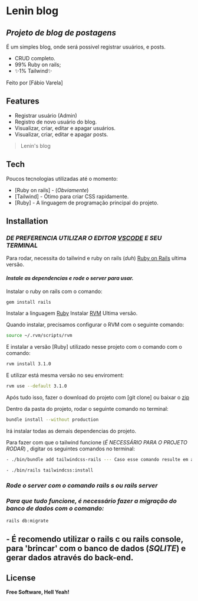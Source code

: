 # Lenin blog
## _Projeto de blog de postagens_

É um simples blog, onde será possivel registrar usuários, e posts.

- CRUD completo.
- 99% Ruby on rails;
- ✨1% Tailwind✨


Feito por [Fábio Varela] 


## Features

- Registrar usuário (Admin)
- Registro de novo usuário do blog.
- Visualizar, criar, editar e apagar usuários.
- Visualizar, criar, editar e apagar posts.



> Lenin's blog



## Tech

Poucos tecnologias utilizadas até o momento:

- [Ruby on rails] - (_Obviamente_)
- [Tailwind] - Ótimo para criar CSS rapidamente.
- [Ruby] - A linguagem de programação principal do projeto.

## Installation

### _DE PREFERENCIA UTILIZAR O EDITOR [VSCODE](https://code.visualstudio.com/) E SEU TERMINAL_

Para rodar, necessita do tailwind e ruby on rails  (_duh_) [Ruby on Rails](https://rubyonrails.org/) ultima versão.

#### _Instale as dependencias e rode o server para usar._


Instalar o ruby on rails com o comando:

```sh
gem install rails
```

Instalar a linguagem [Ruby](https://www.ruby-lang.org/pt/)
Instalar [RVM](https://rvm.io/) Ultima versão.



Quando instalar, precisamos configurar o RVM com o seguinte comando: 

```sh
source ~/.rvm/scripts/rvm 
```


E instalar a versão [Ruby] utilizado nesse projeto com o comando com o comando: 


```sh
rvm install 3.1.0
```

E utilizar está mesma versão no seu enviroment: 


```sh
rvm use --default 3.1.0
```


Após tudo isso, fazer o download do projeto com [git clone] ou baixar o [zip](https://github.com/FabioVV/lenin-blog/archive/refs/heads/main.zip)

Dentro da pasta do projeto, rodar o seguinte comando no terminal: 

```sh
bundle install --without production
```
Irá instalar todas as demais dependencias do projeto.


Para fazer com que o tailwind funcione (_É NECESSÁRIO PARA O PROJETO RODAR_) , digitar os seguintes comandos no terminal: 

```sh
- ./bin/bundle add tailwindcss-rails --- Caso esse comando resulte em algum tipo de erro, ignorar e executar o próximo.

- ./bin/rails tailwindcss:install
```

### _Rode o server com o comando rails s ou rails server_

### _Para que tudo funcione, é necessário fazer a migração do banco de dados com o comando:_

```sh
rails db:migrate
```

## - É recomendo utilizar o rails c ou rails console, para 'brincar' com o banco de dados (_SQLITE_) e gerar dados através do back-end.

## License

**Free Software, Hell Yeah!**
